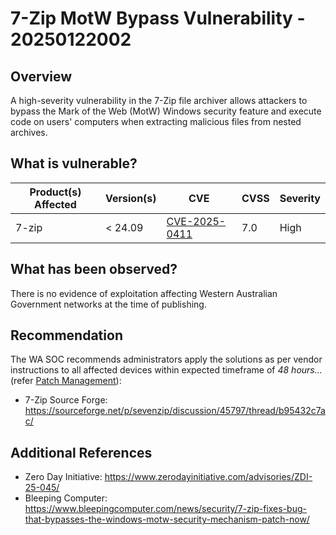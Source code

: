# 7-Zip MotW Bypass Vulnerability - 20250122002

## Overview

A high-severity vulnerability in the 7-Zip file archiver allows attackers to bypass the Mark of the Web (MotW) Windows security feature and execute code on users' computers when extracting malicious files from nested archives.

## What is vulnerable?

| Product(s) Affected | Version(s) | CVE                                                                                                                                      | CVSS         | Severity                                                       |
| ------------------- | ---------- | ---------------------------------------------------------------------------------------------------------------------------------------- | ------------ | -------------------------------------------------------------- |
| 7-zip      | < 24.09   | [CVE-2025-0411](https://www.cve.org/CVERecord?id=CVE-2025-0411)                                                                        | 7.0          | High                                   |

## What has been observed?

There is no evidence of exploitation affecting Western Australian Government networks at the time of publishing.

## Recommendation

The WA SOC recommends administrators apply the solutions as per vendor instructions to all affected devices within expected timeframe of *48 hours...* (refer [Patch Management](../guidelines/patch-management.md)):

- 7-Zip Source Forge: <https://sourceforge.net/p/sevenzip/discussion/45797/thread/b95432c7ac/>

## Additional References

- Zero Day Initiative: <https://www.zerodayinitiative.com/advisories/ZDI-25-045/>
- Bleeping Computer: <https://www.bleepingcomputer.com/news/security/7-zip-fixes-bug-that-bypasses-the-windows-motw-security-mechanism-patch-now/>
